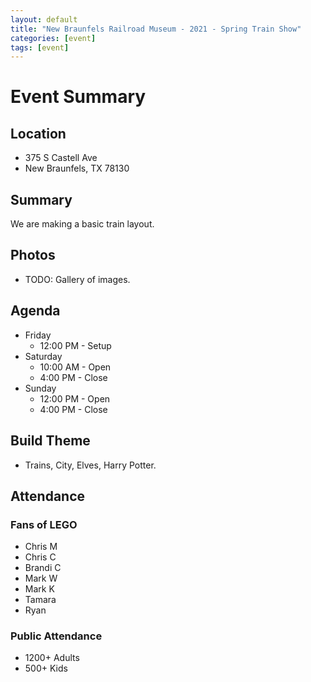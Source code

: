 ```yaml
---
layout: default
title: "New Braunfels Railroad Museum - 2021 - Spring Train Show"
categories: [event]
tags: [event]
---
```


# Event Summary

## Location

- 375 S Castell Ave
- New Braunfels, TX 78130

## Summary

We are making a basic train layout.

## Photos

- TODO: Gallery of images.

## Agenda

- Friday
  - 12:00 PM - Setup
- Saturday
  - 10:00 AM - Open
  - 4:00 PM - Close
- Sunday
  - 12:00 PM - Open
  - 4:00 PM - Close

## Build Theme

- Trains, City, Elves, Harry Potter.

## Attendance

### Fans of LEGO

- Chris M
- Chris C
- Brandi C
- Mark W
- Mark K
- Tamara
- Ryan

### Public Attendance

- 1200+ Adults
- 500+ Kids

